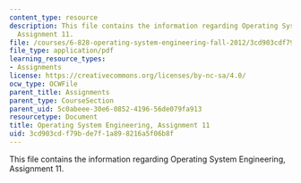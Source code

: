 ```yaml
---
content_type: resource
description: This file contains the information regarding Operating System Engineering,
  Assignment 11.
file: /courses/6-828-operating-system-engineering-fall-2012/3cd903cdf79bde7f1a898216a5f06b8f_MIT6_828F12_assignment11.pdf
file_type: application/pdf
learning_resource_types:
- Assignments
license: https://creativecommons.org/licenses/by-nc-sa/4.0/
ocw_type: OCWFile
parent_title: Assignments
parent_type: CourseSection
parent_uid: 5c0abeee-30e6-0852-4196-56de079fa913
resourcetype: Document
title: Operating System Engineering, Assignment 11
uid: 3cd903cd-f79b-de7f-1a89-8216a5f06b8f
---
```

This file contains the information regarding Operating System Engineering, Assignment 11.